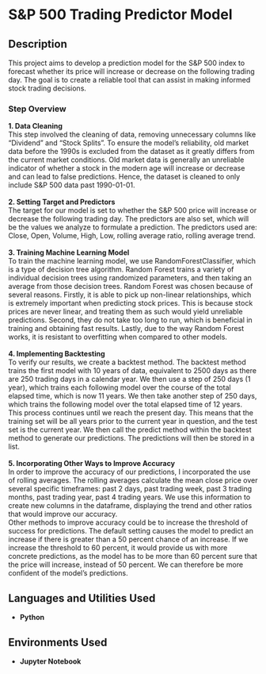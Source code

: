 <h1>S&P 500 Trading Predictor Model</h1>



<h2>Description</h2>
This project aims to develop a prediction model for the S&P 500 index to forecast whether its price will increase or decrease on the following trading day. The goal is to create a reliable tool that can assist in making informed stock trading decisions.
<br />
<h3>Step Overview</h3>
<b>1. Data Cleaning</b>
<br />
This step involved the cleaning of data, removing unnecessary columns like “Dividend” and “Stock Splits”. To ensure the model’s reliability, old market data before the 1990s is excluded from the dataset as it greatly differs from the current market conditions. Old market data is generally an unreliable indicator of whether a stock in the modern age will increase or decrease and can lead to false predictions. Hence, the dataset is cleaned to only include S&P 500 data past 1990-01-01.
<br />
<br />
<b>2. Setting Target and Predictors</b>
<br />
The target for our model is set to whether the S&P 500 price will increase or decrease the following trading day. The predictors are also set, which will be the values we analyze to formulate a prediction. The predictors used are: Close, Open, Volume, High, Low, rolling average ratio, rolling average trend.  
<br />
<br />
<b>3. Training Machine Learning Model</b>
<br />
To train the machine learning model, we use RandomForestClassifier, which is a type of decision tree algorithm. Random Forest trains a variety of individual decision trees using randomized parameters, and then taking an average from those decision trees. Random Forest was chosen because of several reasons. Firstly, it is able to pick up non-linear relationships, which is extremely important when predicting stock prices. This is because stock prices are never linear, and treating them as such would yield unreliable predictions. Second, they do not take too long to run, which is beneficial in training and obtaining fast results. Lastly, due to the way Random Forest works, it is resistant to overfitting when compared to other models. 
<br />
<br />
<b>4. Implementing Backtesting</b>
<br />
To verify our results, we create a backtest method. The backtest method trains the first model with 10 years of data, equivalent to 2500 days as there are 250 trading days in a calendar year. We then use a step of 250 days (1 year), which trains each following model over the course of the total elapsed time, which is now 11 years. We then take another step of 250 days, which trains the following model over the total elapsed time of 12 years. This process continues until we reach the present day. This means that the training set will be all years prior to the current year in question, and the test set is the current year. We then call the predict method within the backtest method to generate our predictions. The predictions will then be stored in a list.
<br />
<br />
<b>5. Incorporating Other Ways to Improve Accuracy</b> 
<br />
In order to improve the accuracy of our predictions, I incorporated the use of rolling averages. The rolling averages calculate the mean close price over several specific timeframes: past 2 days, past trading week, past 3 trading months, past trading year, past 4 trading years. We use this information to create new columns in the dataframe, displaying the trend and other ratios that would improve our accuracy. 
<br />
Other methods to improve accuracy could be to increase the threshold of success for predictions. The default setting causes the model to predict an increase if there is greater than a 50 percent chance of an increase. If we increase the threshold to 60 percent, it would provide us with more concrete predictions, as the model has to be more than 60 percent sure that the price will increase, instead of 50 percent. We can therefore be more confident of the model’s predictions.
<br />


<h2>Languages and Utilities Used</h2>

- <b>Python</b> 

<h2>Environments Used </h2>

- <b>Jupyter Notebook</b> 

